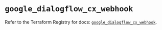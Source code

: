 # `google_dialogflow_cx_webhook`

Refer to the Terraform Registry for docs: [`google_dialogflow_cx_webhook`](https://registry.terraform.io/providers/hashicorp/google-beta/6.22.0/docs/resources/google_dialogflow_cx_webhook).
